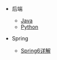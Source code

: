 - <span class="title">后端</span>
  - [Java](/java/code-demo/springboot对接minio.md)
  - [Python](/python/Python.md)

- <span class="title">Spring</span>
  - [Spring6详解](/spring/spring6/spring6-1.md)